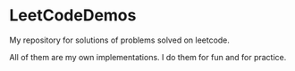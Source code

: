# LeetCodeDemos

My repository for solutions of problems solved on leetcode.

All of them are my own implementations. I do them for fun and for practice.
